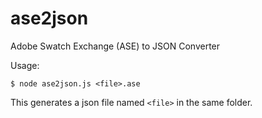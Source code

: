 ase2json
========

Adobe Swatch Exchange (ASE) to JSON Converter

Usage:

	$ node ase2json.js <file>.ase
	
This generates a json file named `<file>` in the same folder.
